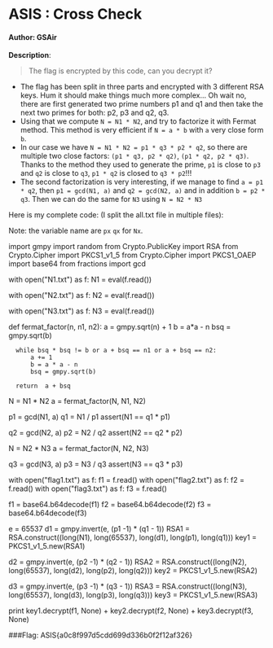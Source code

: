 # ASIS : Cross Check

#### Author: GSAir

**Description**:
> The flag is encrypted by this code, can you decrypt it?

- The flag has been split in three parts and encrypted with 3 different RSA keys. Hum it should make things much more complex... Oh wait no, there are first generated two prime numbers p1 and q1 and then take the next two primes for both: p2, p3 and q2, q3.
 - Using that we compute `N = N1 * N2`, and try to factorize it with Fermat method. This method is very efficient if `N = a * b` with `a` very close form `b`.
 - In our case we have `N = N1 * N2 = p1 * q3 * p2 * q2`, so there are multiple two close factors: `(p1 * q3, p2 * q2)`,  `(p1 * q2, p2 * q3)`.  Thanks to the method they used to generate the prime, `p1` is close to `p3` and `q2` is close to `q3`, `p1 * q2` is closed to `q3 * p2`!!!
 - The second factorization is very interesting, if we manage to find `a = p1 * q2`, then `p1 = gcd(N1, a)` and `q2 = gcd(N2, a)` and in addition `b = p2 * q3`. Then we can do the same for `N3` using `N = N2 * N3`

Here is my complete code: (I split the all.txt file in multiple files):

Note: the variable name are `px` `qx` for  `Nx`.

  import gmpy
  import random
  from Crypto.PublicKey import RSA
  from Crypto.Cipher import PKCS1_v1_5
  from Crypto.Cipher import PKCS1_OAEP
  import base64
  from fractions import gcd

  with open("N1.txt") as f:
      N1 = eval(f.read())

  with open("N2.txt") as f:
      N2 = eval(f.read())

  with open("N3.txt") as f:
      N3 = eval(f.read())

  def fermat_factor(n, n1, n2):
      a = gmpy.sqrt(n) + 1
      b = a*a - n
      bsq = gmpy.sqrt(b)

      while bsq * bsq != b or a + bsq == n1 or a + bsq == n2:
          a += 1
          b = a * a - n
          bsq = gmpy.sqrt(b)

      return  a + bsq

  N = N1 * N2
  a = fermat_factor(N, N1, N2)

  p1 =  gcd(N1, a)
  q1 =  N1 / p1
  assert(N1 == q1 * p1)

  q2 = gcd(N2, a)
  p2 = N2 / q2
  assert(N2 == q2 * p2)

  N = N2 * N3
  a = fermat_factor(N, N2, N3)

  q3 = gcd(N3, a)
  p3 = N3 / q3
  assert(N3 == q3 * p3)

  with open("flag1.txt") as f:
      f1 = f.read()
  with open("flag2.txt") as f:
      f2 = f.read()
  with open("flag3.txt") as f:
      f3 = f.read()

  f1 = base64.b64decode(f1)
  f2 = base64.b64decode(f2)
  f3 = base64.b64decode(f3)

  e = 65537
  d1 = gmpy.invert(e, (p1 -1) * (q1 - 1))
  RSA1 = RSA.construct((long(N1), long(65537), long(d1), long(p1), long(q1)))
  key1 = PKCS1_v1_5.new(RSA1)

  d2 = gmpy.invert(e, (p2 -1) * (q2 - 1))
  RSA2 = RSA.construct((long(N2), long(65537), long(d2), long(p2), long(q2)))
  key2 = PKCS1_v1_5.new(RSA2)

  d3 = gmpy.invert(e, (p3 -1) * (q3 - 1))
  RSA3 = RSA.construct((long(N3), long(65537), long(d3), long(p3), long(q3)))
  key3 = PKCS1_v1_5.new(RSA3)

  print key1.decrypt(f1, None) + key2.decrypt(f2, None) + key3.decrypt(f3, None)

###Flag: ASIS{a0c8f997d5cdd699d336b0f2f12af326}

